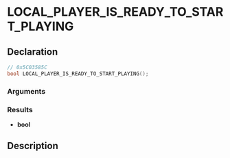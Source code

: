 # LOCAL_PLAYER_IS_READY_TO_START_PLAYING

## Declaration
```cpp
// 0x5C03585C
bool LOCAL_PLAYER_IS_READY_TO_START_PLAYING();
```

### Arguments

### Results
- **bool**

## Description
